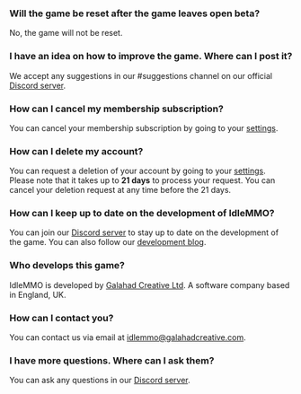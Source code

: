 ### Will the game be reset after the game leaves open beta?

No, the game will not be reset.

### I have an idea on how to improve the game. Where can I post it?

We accept any suggestions in our #suggestions channel on our official [Discord server](https://discord.gg/nDGbr7AKkk).

### How can I cancel my membership subscription?

You can cancel your membership subscription by going to your [settings](/settings/account).

### How can I delete my account?

You can request a deletion of your account by going to your [settings](/settings/account). Please note that it takes up to __21 days__ to process your request. You can cancel your deletion request at any time before the 21 days.

### How can I keep up to date on the development of IdleMMO?

You can join our [Discord server](https://discord.gg/nDGbr7AKkk) to stay up to date on the development of the game. You can also follow our [development blog](https://blog.galahadcreative.com).

### Who develops this game?

IdleMMO is developed by [Galahad Creative Ltd](https://www.galahadcreative.com). A software company based in England, UK.

### How can I contact you?

You can contact us via email at [idlemmo@galahadcreative.com](mailto:idlemmo@galahadcreative.com).

### I have more questions. Where can I ask them?

You can ask any questions in our [Discord server](https://discord.gg/nDGbr7AKkk).
